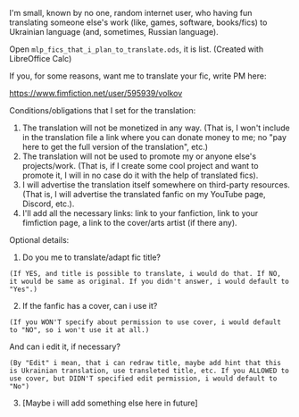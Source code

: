 I'm small, known by no one, random internet user, who having fun translating someone else's work (like, games, software, books/fics) to Ukrainian language (and, sometimes, Russian language).

Open  `mlp_fics_that_i_plan_to_translate.ods`, it is list. (Created with LibreOffice Calc)

If you, for some reasons, want me to translate your fic, write PM here:

https://www.fimfiction.net/user/595939/volkov

Conditions/obligations that I set for the translation:
1. The translation will not be monetized in any way. (That is, I won't include in the translation file a link where you can donate money to me; no "pay here to get the full version of the translation", etc.)
2. The translation will not be used to promote my or anyone else's projects/work. (That is, if I create some cool project and want to promote it, I will in no case do it with the help of translated fics).
3. I will advertise the translation itself somewhere on third-party resources. (That is, I will advertise the translated fanfic on my YouTube page, Discord, etc.).
4. I'll add all the necessary links: link to your fanfiction, link to your fimfiction page, a link to the cover/arts artist (if there any).

Optional details:
1. Do you me to translate/adapt fic title?

`(If YES, and title is possible to translate, i would do that. If NO, it would be same as original. If you didn't answer, i would default to "Yes".)`

2. If the fanfic has a cover, can i use it?

`(If you WON'T specify about permission to use cover, i would default to "NO", so i won't use it at all.)`

And can i edit it, if necessary?

`(By "Edit" i mean, that i can redraw title, maybe add hint that this is Ukrainian translation, use transleted title, etc.
If you ALLOWED to use cover, but DIDN'T specified edit permission, i would default to "No")`

3. [Maybe i will add something else here in future]
